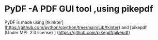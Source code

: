 # PyDF -A PDF GUI tool ,using pikepdf 
PyDF is made using [tkinkter] (https://github.com/python/cpython/tree/main/Lib/tkinter)  and [pikepdf (Under MPL 2.0 license) ] (https://github.com/pikepdf/pikepdf)
